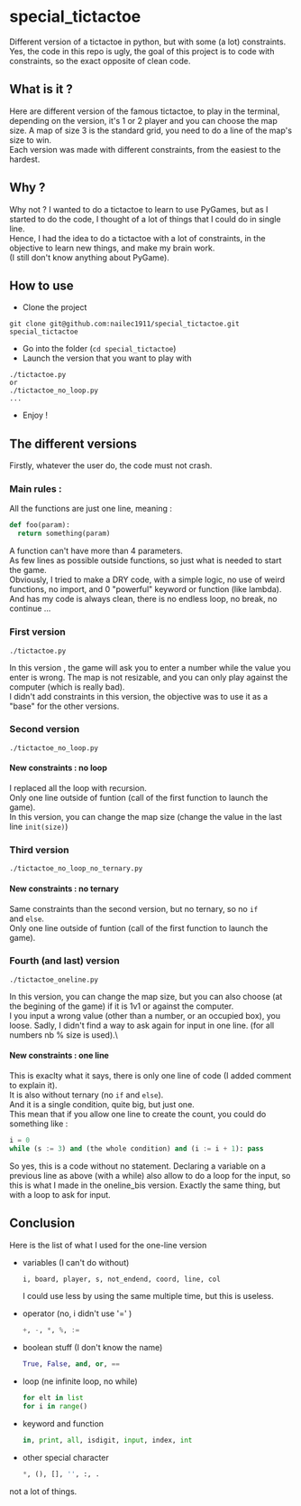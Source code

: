 # special_tictactoe
Different version of a tictactoe in python, but with some (a lot) constraints.\
Yes, the code in this repo is ugly, the goal of this project is to code with constraints, so the exact opposite of clean code.

## What is it ?
Here are different version of the famous tictactoe, to play in the terminal, depending on the version, it's 1 or 2 player and you can choose the map size. A map of size 3 is the standard grid, you need to do a line of the map's size to win.\
Each version was made with different constraints, from the easiest to the hardest.

## Why ?
Why not ? 
I wanted to do a tictactoe to learn to use PyGames, but as I started to do the code, I thought of a lot of things that I could do in single line.\
Hence, I had the idea to do a tictactoe with a lot of constraints, in the objective to learn new things, and make my brain work.\
(I still don't know anything about PyGame).

## How to use
* Clone the project
```
git clone git@github.com:nailec1911/special_tictactoe.git special_tictactoe
```
* Go into the folder (`cd special_tictactoe`)
* Launch the version that you want to play with
```
./tictactoe.py
or
./tictactoe_no_loop.py
...
```
* Enjoy !

## The different versions
Firstly, whatever the user do, the code must not crash.
### Main rules :
All the functions are just one line, meaning :
```python
def foo(param):
  return something(param)
```
A function can't have more than 4 parameters.\
As few lines as possible outside functions, so just what is needed to start the game.\
Obviously, I tried to make a DRY code, with a simple logic, no use of weird functions, no import, and 0 "powerful" keyword or function (like lambda).\
And has my code is always clean, there is no endless loop, no break, no continue ...

### First version
```
./tictactoe.py
```
In this version , the game will ask you to enter a number while the value you enter is wrong. The map is not resizable, and you can only play against the computer (which is really bad).\
I didn't add constraints in this version, the objective was to use it as a "base" for the other versions.

### Second version
```
./tictactoe_no_loop.py
```
#### New constraints : no loop
I replaced all the loop with recursion.\
Only one line outside of funtion (call of the first function to launch the game).\
In this version, you can change the map size (change the value in the last line ``init(size)``)


### Third version
```
./tictactoe_no_loop_no_ternary.py
```
#### New constraints : no ternary
Same constraints than the second version, but no ternary, so no ``if`` and ``else``.\
Only one line outside of funtion (call of the first function to launch the game).

### Fourth (and last) version
```
./tictactoe_oneline.py
```
In this version, you can change the map size, but you can also choose (at the begining of the game) if it is 1v1 or against the computer.\
I you input a wrong value (other than a number, or an occupied box), you loose. Sadly, I didn't find a way to ask again for input in one line. (for all numbers nb % size is used).\
#### New constraints : one line
This is exaclty what it says, there is only one line of code (I added comment to explain it).\
It is also without ternary (no ``if`` and ``else``).\
And it is a single condition, quite big, but just one.\
This mean that if you allow one line to create the count, you could do something like :
```python
i = 0
while (s := 3) and (the whole condition) and (i := i + 1): pass
```
So yes, this is a code without no statement.
Declaring a variable on a previous line as above (with a while) also allow to do a loop for the input, so this is what I made in the oneline_bis version.
Exactly the same thing, but with a loop to ask for input.

## Conclusion
Here is the list of what I used for the one-line version
* variables (I can't do without)
  ```python
  i, board, player, s, not_endend, coord, line, col
  ```
  I could use less by using the same multiple time, but this is useless.

* operator (no, i didn't use '=' )
  ```python
  +, -, *, %, :=
  ```
* boolean stuff (I don't know the name)
  ```python
  True, False, and, or, ==
  ```
* loop (ne infinite loop, no while)
  ```python
  for elt in list
  for i in range()
  ```
* keyword and function
  ```python
  in, print, all, isdigit, input, index, int
  ```
* other special character
  ```python
  *, (), [], '', :, .
  ```

not a lot of things.






